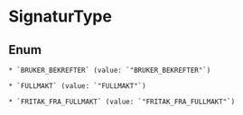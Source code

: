 
# SignaturType

## Enum


    * `BRUKER_BEKREFTER` (value: `"BRUKER_BEKREFTER"`)

    * `FULLMAKT` (value: `"FULLMAKT"`)

    * `FRITAK_FRA_FULLMAKT` (value: `"FRITAK_FRA_FULLMAKT"`)



